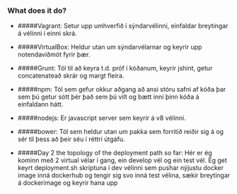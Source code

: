 ### What does it do?

* #####Vagrant:
Setur upp umhverfið í sýndarvélinni, einfaldar breytingar á vélinni í einni skrá.

* #####VirtualBox:
Heldur utan um sýndarvélarnar og keyrir upp notendaviðmót fyrir þær.

* #####Grunt:
Tól til að keyra t.d. próf í kóðanum, keyrir jshint, getur concatenateað skrár og margt fleira.

* #####npm:
Tól sem gefur okkur aðgang að ansi stóru safni af kóða þar sem þú getur sótt þér það sem þú vilt og bætt inní þinn kóða á einfaldann hátt.

* #####nodejs:
Er javascript server sem keyrir á v8 vélinni.

* #####bower:
Tól sem heldur utan um pakka sem forritið reiðir sig á og sér til þess að þeir séu í réttri útgáfu.

* #####Day 2 the topology of the deployment path so far:
Hér er ég kominn með 2 virtual vélar í gang, ein develop vél og ein test vél. Ég get keyrt deployment.sh skriptuna í dev vélinni sem pushar nýjustu docker image inná dockerhub og tengir sig svo inná test vélina, sækir breytingar á dockerimage og keyrir hana upp
